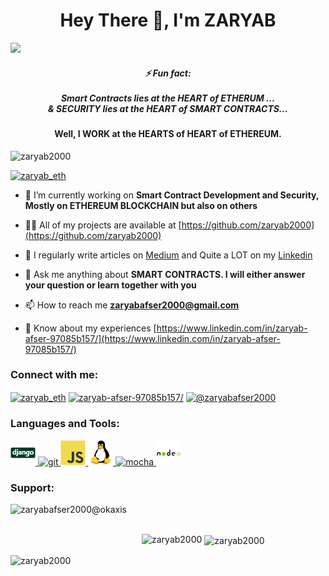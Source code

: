 <h1 align="center">Hey There 👋, I'm ZARYAB</h1>
<img src="https://i.imgur.com/Spsx32A.png" />
<h5 align="center">⚡ Fun fact:<br>
  <br>Smart Contracts lies at the HEART of ETHERUM ...<br>
  &    SECURITY lies at the HEART of SMART CONTRACTS...<br></h5>
<h4 align="center">  Well, <strong>I WORK at the HEARTS of HEART of ETHEREUM.</strong></h4>
<p align="left"> <img src="https://komarev.com/ghpvc/?username=zaryab2000&label=Profile%20views&color=0e75b6&style=flat" alt="zaryab2000" /> </p>

<p align="left"> <a href="https://twitter.com/zaryab_eth" target="blank"><img src="https://img.shields.io/twitter/follow/zaryab_eth?logo=twitter&style=for-the-badge" alt="zaryab_eth" /></a> </p>

- 🔭 I’m currently working on **Smart Contract Development and Security, Mostly on ETHEREUM BLOCKCHAIN but also on others**

- 👨‍💻 All of my projects are available at [https://github.com/zaryab2000](https://github.com/zaryab2000)

- 📝 I regularly write articles on [Medium](https://medium.com/@zaryabafser2000) and Quite a LOT on my [Linkedin](https://www.linkedin.com/in/zaryab-afser-97085b157/)

- 💬 Ask me anything about **SMART CONTRACTS. I will either answer your question or learn together with you**

- 📫 How to reach me **zaryabafser2000@gmail.com**

- 📄 Know about my experiences [https://www.linkedin.com/in/zaryab-afser-97085b157/](https://www.linkedin.com/in/zaryab-afser-97085b157/)



<h3 align="left">Connect with me:</h3>
<p align="left">
<a href="https://twitter.com/zaryab_eth" target="blank"><img align="center" src="https://raw.githubusercontent.com/rahuldkjain/github-profile-readme-generator/master/src/images/icons/Social/twitter.svg" alt="zaryab_eth" height="30" width="40" /></a>
<a href="https://linkedin.com/in/zaryab-afser-97085b157/" target="blank"><img align="center" src="https://raw.githubusercontent.com/rahuldkjain/github-profile-readme-generator/master/src/images/icons/Social/linked-in-alt.svg" alt="zaryab-afser-97085b157/" height="30" width="40" /></a>
<a href="https://medium.com/@zaryabafser2000" target="blank"><img align="center" src="https://raw.githubusercontent.com/rahuldkjain/github-profile-readme-generator/master/src/images/icons/Social/medium.svg" alt="@zaryabafser2000" height="30" width="40" /></a>
</p>

<h3 align="left">Languages and Tools:</h3>
<p align="left"> <a href="https://www.djangoproject.com/" target="_blank"> <img src="https://raw.githubusercontent.com/devicons/devicon/master/icons/django/django-original.svg" alt="django" width="40" height="40"/> </a> <a href="https://git-scm.com/" target="_blank"> <img src="https://www.vectorlogo.zone/logos/git-scm/git-scm-icon.svg" alt="git" width="40" height="40"/> </a> <a href="https://developer.mozilla.org/en-US/docs/Web/JavaScript" target="_blank"> <img src="https://raw.githubusercontent.com/devicons/devicon/master/icons/javascript/javascript-original.svg" alt="javascript" width="40" height="40"/> </a> <a href="https://www.linux.org/" target="_blank"> <img src="https://raw.githubusercontent.com/devicons/devicon/master/icons/linux/linux-original.svg" alt="linux" width="40" height="40"/> </a> <a href="https://mochajs.org" target="_blank"> <img src="https://www.vectorlogo.zone/logos/mochajs/mochajs-icon.svg" alt="mocha" width="40" height="40"/> </a> <a href="https://nodejs.org" target="_blank"> <img src="https://raw.githubusercontent.com/devicons/devicon/master/icons/nodejs/nodejs-original-wordmark.svg" alt="nodejs" width="40" height="40"/> </a> </p>

<h3 align="left">Support:</h3>
<p><a href="https://www.buymeacoffee.com/zaryab2000"> <img align="left" src="https://cdn.buymeacoffee.com/buttons/v2/default-yellow.png" height="50" width="210" alt="zaryabafser2000@okaxis" /></a></p><br><br>

<p><img align="left" src="https://github-readme-stats.vercel.app/api/top-langs?username=zaryab2000&show_icons=true&locale=en&layout=compact" alt="zaryab2000" /></p>

<p>&nbsp;<img align="center" src="https://github-readme-stats.vercel.app/api?username=zaryab2000&show_icons=true&locale=en" alt="zaryab2000" /></p>

<p><img align="center" src="https://github-readme-streak-stats.herokuapp.com/?user=zaryab2000&" alt="zaryab2000" /></p>
